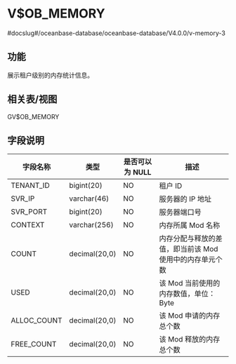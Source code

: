 V$OB_MEMORY 
================================
#docslug#/oceanbase-database/oceanbase-database/V4.0.0/v-memory-3


功能 
-----------

展示租户级别的内存统计信息。

相关表/视图 
---------------

GV$OB_MEMORY

字段说明 
-------------



|  **字段名称**   |    **类型**     | **是否可以为 NULL** |             **描述**             |
|-------------|---------------|----------------|--------------------------------|
| TENANT_ID   | bigint(20)    | NO             | 租户 ID                          |
| SVR_IP      | varchar(46)   | NO             | 服务器的 IP 地址                     |
| SVR_PORT    | bigint(20)    | NO             | 服务器端口号                         |
| CONTEXT     | varchar(256)  | NO             | 内存所属 Mod 名称                    |
| COUNT       | decimal(20,0) | NO             | 内存分配与释放的差值，即当前该 Mod 使用中的内存单元个数 |
| USED        | decimal(20,0) | NO             | 该 Mod 当前使用的内存数值，单位：Byte        |
| ALLOC_COUNT | decimal(20,0) | NO             | 该 Mod 申请的内存总个数                 |
| FREE_COUNT  | decimal(20,0) | NO             | 该 Mod 释放的内存总个数                 |


